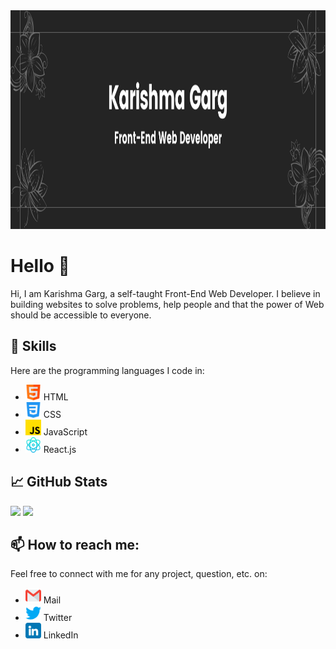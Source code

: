 <!--
**Krrish105/Krrish105** is a ✨ _special_ ✨ repository because its `README.md` (this file) appears on your GitHub profile.

Here are some ideas to get you started:

- 🔭 I’m currently working on ...
- 🌱 I’m currently learning ...
- 👯 I’m looking to collaborate on ...
- 🤔 I’m looking for help with ...
- 💬 Ask me about ...
- 📫 How to reach me: ...
- 😄 Pronouns: ...
- ⚡ Fun fact: ...
-->
<a href="https://github.com/Krrish105">
  <img src="./Header.png" width="1280px" height = "350px">
</a>

# Hello 👋

Hi, I am Karishma Garg, a self-taught Front-End Web Developer. I believe in building websites to solve problems, help people and that the power of Web should be accessible to everyone. 

## 🌱 Skills

Here are the programming languages I code in:

- <img src = "./html.png" width = "25px"> HTML
- <img src = "./css-3.png" width = "25px"> CSS
- <img src = "./js.png" width = "25px"> JavaScript
- <img src = "./react.png" width = "25px"> React.js

## &#x1f4c8; GitHub Stats

<img src = "https://github-readme-stats.vercel.app/api?username=Krrish105&show_icons=true&line_height=27&count_private=true&theme=dark">
<img src = "https://github-readme-stats.vercel.app/api/top-langs/?username=anuraghazra&layout=compact&theme=dark">

## 📫 How to reach me:

Feel free to connect with me for any project, question, etc. on: 

- <img src = "./gmail.png" width = "25px"> Mail
- <img src = "./twitter.png" width = "25px"> Twitter
- <img src = "./linkedin.png" width = "25px"> LinkedIn
